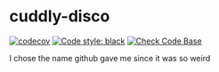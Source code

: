 # cuddly-disco
[![codecov](https://codecov.io/gh/aureus448/cuddly-disco/branch/main/graph/badge.svg?token=M7ZPP0ODE6)](https://codecov.io/gh/aureus448/cuddly-disco)
[![Code style: black](https://img.shields.io/badge/code%20style-black-000000.svg)](https://github.com/psf/black)
[![Check Code Base](https://github.com/aureus448/cuddly-disco/actions/workflows/check_code.yml/badge.svg)](https://github.com/aureus448/cuddly-disco/actions/workflows/check_code.yml)

I chose the name github gave me since it was so weird
